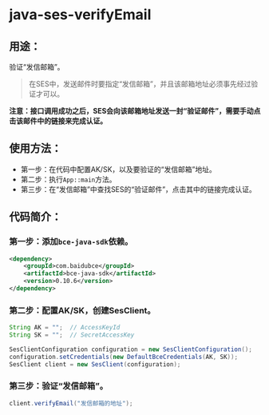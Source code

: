 # java-ses-verifyEmail

## 用途：

验证“发信邮箱”。

> 在SES中，发送邮件时要指定“发信邮箱”，并且该邮箱地址必须事先经过验证才可以。

**注意：接口调用成功之后，SES会向该邮箱地址发送一封“验证邮件”，需要手动点击该邮件中的链接来完成认证。**

## 使用方法：

* 第一步：在代码中配置AK/SK，以及要验证的“发信邮箱”地址。
* 第二步：执行`App::main`方法。
* 第三步：在“发信邮箱”中查找SES的“验证邮件”，点击其中的链接完成认证。

## 代码简介：

### 第一步：添加`bce-java-sdk`依赖。

```xml
<dependency>
    <groupId>com.baidubce</groupId>
    <artifactId>bce-java-sdk</artifactId>
    <version>0.10.6</version>
</dependency>
```

### 第二步：配置AK/SK，创建SesClient。

```java
String AK = "";  // AccessKeyId
String SK = "";  // SecretAccessKey

SesClientConfiguration configuration = new SesClientConfiguration();
configuration.setCredentials(new DefaultBceCredentials(AK, SK));
SesClient client = new SesClient(configuration);
```

### 第三步：验证“发信邮箱”。

```java
client.verifyEmail("发信邮箱的地址");
```